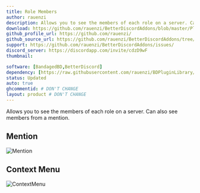 ```yaml
---
title: Role Members
author: rauenzi
description: Allows you to see the members of each role on a server. Can also see members from a mention.
download: https://github.com/rauenzi/BetterDiscordAddons/blob/master/Plugins/RoleMembers/RoleMembers.plugin.js
github_profile_url: https://github.com/rauenzi/
github_source_url: https://github.com/rauenzi/BetterDiscordAddons/tree/master/Plugins/RoleMembers
support: https://github.com/rauenzi/BetterDiscordAddons/issues/
discord_server: https://discordapp.com/invite/cdzD9wF
thumbnail:

software: [BandagedBD,BetterDiscord]
dependency: [https://raw.githubusercontent.com/rauenzi/BDPluginLibrary/master/release/0PluginLibrary.plugin.js]
status: Updated
auto: true
ghcommentid: # DON'T CHANGE
layout: product # DON'T CHANGE
---
```

Allows you to see the members of each role on a server. Can also see members from a mention.

## Mention
![Mention](https://i.zackrauen.com/NCzv1w.gif)

## Context Menu
![ContextMenu](https://i.zackrauen.com/TNVRpS.gif)